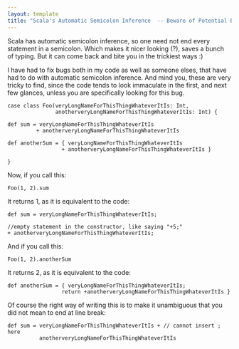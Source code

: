 ```yaml
---
layout: template
title: "Scala's Automatic Semicolon Inference  -- Beware of Potential Bugs"
---
```


Scala has automatic semicolon inference, so one need not end every statement in a semicolon. Which makes it nicer looking (?), saves a bunch of typing. But it can come back and bite you in the trickiest ways :)

I have had to fix bugs both in my code as well as someone elses, that have had to do with automatic semicolon inference. And mind you, these are very tricky to find, since the code tends to look immaculate in the first, and next few glances, unless you are specifically looking for this bug. 

	case class Foo(veryLongNameForThisThingWhateverItIs: Int,
                   anotherveryLongNameForThisThingWhateverItIs: Int) {
  
  	def sum = veryLongNameForThisThingWhateverItIs
             + anotherveryLongNameForThisThingWhateverItIs

  	def anotherSum = { veryLongNameForThisThingWhateverItIs
                     + anotherveryLongNameForThisThingWhateverItIs }

	}

Now, if you call this:

	Foo(1, 2).sum
It returns 1, as it is equivalent to the code: 	
	
	def sum = veryLongNameForThisThingWhateverItIs;
  
   	//empty statement in the constructor, like saying "+5;"
	+ anotherveryLongNameForThisThingWhateverItIs;

And if you call this:
	
	Foo(1, 2).anotherSum
It returns 2, as it is equivalent to the code: 

	def anotherSum = { veryLongNameForThisThingWhateverItIs;
                     return +anotherveryLongNameForThisThingWhateverItIs }
	 
Of course the right way of writing this is to make it unambiguous that you did not mean to end at line break: 

	def sum = veryLongNameForThisThingWhateverItIs + // cannot insert ; here
              anotherveryLongNameForThisThingWhateverItIs

